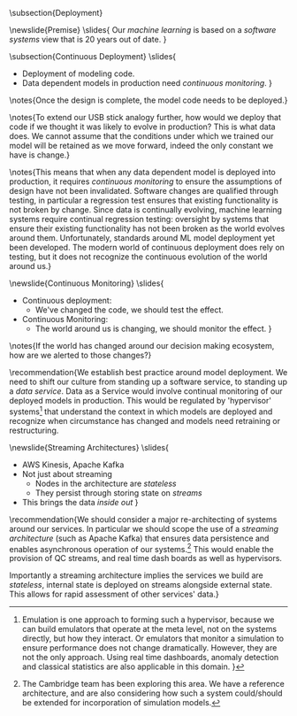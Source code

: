 
\subsection{Deployment}

\newslide{Premise}
\slides{
Our *machine learning* is based on a *software systems* view that is 20 years out of date.
}

\subsection{Continuous Deployment}
\slides{
* Deployment of modeling code.
* Data dependent models in production need *continuous monitoring*.
}

\notes{Once the design is complete, the model code needs to be deployed.}

\notes{To extend our USB stick analogy further, how would we deploy that code if we thought it was likely to evolve in production? This is what data does. We cannot assume that the conditions under which we trained our model will be retained as we move forward, indeed the only constant we have is change.}

\notes{This means that when any data dependent model is deployed into production, it requires *continuous monitoring* to ensure the assumptions of design have not been invalidated. Software changes are qualified through testing, in particular a regression test ensures that existing functionality is not broken by change. Since data is continually evolving, machine learning systems require continual regression testing: oversight by systems that ensure their existing functionality has not been broken as the world evolves around them.  Unfortunately, standards around ML model deployment yet been developed.  The modern world of continuous deployment does rely on testing, but it does not recognize the continuous evolution of the world around us.}

\newslide{Continuous Monitoring}
\slides{
* Continuous deployment:
    * We've changed the code, we should test the effect.
* Continuous Monitoring:
    * The world around us is changing, we should monitor the effect.
}

\notes{If the world has changed around our decision making ecosystem, how are we alerted to those changes?}

\recommendation{We establish best practice around model deployment.  We need to shift our culture from standing up a software service, to standing up a *data service*. Data as a Service would involve continual monitoring of our deployed models in production. This would be regulated by 'hypervisor' systems[^3] that understand the context in which models are deployed and recognize when circumstance has changed and models need retraining or restructuring.

[^3]: Emulation is one approach to forming such a hypervisor, because we
    can build emulators that operate at the meta level, not on the
    systems directly, but how they interact. Or emulators that monitor a
    simulation to ensure performance does not change dramatically.
    However, they are not the only approach. Using real time dashboards,
    anomaly detection and classical statistics are also applicable in
    this domain.
}

\newslide{Streaming Architectures}
\slides{
* AWS Kinesis, Apache Kafka
* Not just about streaming
    * Nodes in the architecture are *stateless* 
	* They persist through storing state on *streams*
* This brings the data *inside out*
}

\recommendation{We should consider a major re-architecting of systems around our services. In particular we should scope the use of a *streaming architecture* (such as Apache Kafka) that ensures data persistence and enables asynchronous operation of our systems.[^4] This would enable the provision of QC streams, and real time dash boards as well as hypervisors.

[^4]: The Cambridge team has been exploring this area.  We have a reference architecture, and are also considering how such a system could/should be extended for incorporation of simulation models.

Importantly a streaming architecture implies the services we build are *stateless*, internal state is deployed on streams alongside external state. This allows for rapid assessment of other services' data.}

